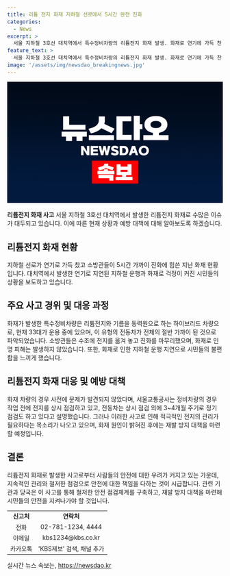 ```yaml
---
title: 리튬 전지 화재 지하철 선로에서 5시간 완전 진화
categories:
  - News
excerpt: >
  서울 지하철 3호선 대치역에서 특수정비차량의 리튬전지 화재 발생. 화재로 연기에 가득 찬 선로, 출퇴근에 지장. 화재 진화에 5시간 소요. 리튬전지 장착 전동차 절반 가까이, 화재 발생 우려. 화재 차량은 하이브리드차량으로 현재 33대 운용 중. KBS 뉴스 이원희.
feature_text: >
  서울 지하철 3호선 대치역에서 특수정비차량의 리튬전지 화재 발생. 화재로 연기에 가득 찬 선로, 출퇴근에 지장. 화재 진화에 5시간 소요. 리튬전지 장착 전동차 절반 가까이, 화재 발생 우려. 화재 차량은 하이브리드차량으로 현재 33대 운용 중. KBS 뉴스 이원희.
image: '/assets/img/newsdao_breakingnews.jpg'
---
```


<p><img src="/assets/img/newsdao_breakingnews.jpg" alt="bookingtag 속보" /></p>

<p><b>리튬전지 화재 사고</b>
서울 지하철 3호선 대치역에서 발생한 리튬전지 화재로 수많은 이슈가 대두되고 있습니다. 이에 따른 현재 상황과 예방 대책에 대해 알아보도록 하겠습니다.</p>

<h2 data-ke-size="size26">리튬전지 화재 현황</h2>

<p data-ke-size="size16">지하철 선로가 연기로 가득 찼고 소방관들이 5시간 가까이 진화에 힘쓴 지난 화재 현황입니다. 대치역에서 발생한 연기로 지연된 지하철 운행과 화재로 걱정이 커진 시민들의 상황을 보도하고 있습니다.</p>

<h2 data-ke-size="size26">주요 사고 경위 및 대응 과정</h2>

<p data-ke-size="size16">화재가 발생한 특수정비차량은 리튬전지와 기름을 동력원으로 하는 하이브리드 차량으로, 현재 33대가 운용 중에 있으며, 이 유형의 전동차가 전체의 절반 가까이 된 것으로 파악되었습니다. 소방관들은 수조에 전지를 옮겨 놓고 진화를 마무리했으며, 화재로 인명 피해는 발생하지 않았습니다. 또한, 화재로 인한 지하철 운행 지연으로 시민들의 불편함을 느끼게 했습니다.</p>

<h2 data-ke-size="size26">리튬전지 화재 대응 및 예방 대책</h2>

<p data-ke-size="size16">화재 차량의 경우 사전에 문제가 발견되지 않았다며, 서울교통공사는 정비차량의 경우 작업 전에 전지를 상시 점검하고 있고, 전동차는 상시 점검 외에 3~4개월 주기로 정기 점검도 하고 있다고 설명했습니다. 그러나 이러한 사고로 인해 적극적인 전지의 관리가 필요하다는 목소리가 나오고 있으며, 화재 원인이 밝혀진 후에는 재발 방지 대책을 마련할 예정입니다.</p>

<h2 data-ke-size="size26">결론</h2>

<p data-ke-size="size16">리튬전지 화재로 발생한 사고로부터 사람들의 안전에 대한 우려가 커지고 있는 가운데, 지속적인 관리와 철저한 점검으로 안전에 대한 책임을 다하는 것이 시급합니다. 관련 기관과 당국은 이 사고를 통해 철저한 안전 점검체계를 구축하고, 재발 방지 대책을 마련해 시민들의 안전을 지켜나가야 할 것입니다.</p>

<table>
    <tr>
        <td style="text-align: center; height: 17px;"><b>신고처</b></td>
        <td style="text-align: center; height: 17px;"><b>연락처</b></td>
    </tr>
    <tr>
        <td style="text-align: center; height: 17px;">전화</td>
        <td style="text-align: center; height: 17px;">02-781-1234, 4444</td>
    </tr>
    <tr>
        <td style="text-align: center; height: 17px;">이메일</td>
        <td style="text-align: center; height: 17px;">kbs1234@kbs.co.kr</td>
    </tr>
    <tr>
        <td style="text-align: center; height: 17px;">카카오톡</td>
        <td style="text-align: center; height: 17px;">'KBS제보' 검색, 채널 추가</td>
    </tr>
</table>
실시간 뉴스 속보는, <a href="https://newsdao.kr" rel="dofollow">https://newsdao.kr</a>



